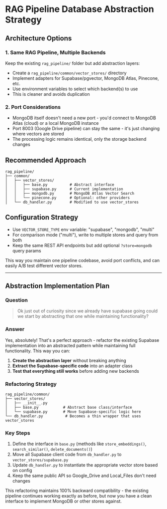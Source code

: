 # RAG Pipeline Database Abstraction Strategy

## Architecture Options

### 1. Same RAG Pipeline, Multiple Backends
Keep the existing `rag_pipeline/` folder but add abstraction layers:
- Create a `rag_pipeline/common/vector_stores/` directory
- Implement adapters for Supabase/pgvector, MongoDB Atlas, Pinecone, etc.
- Use environment variables to select which backend(s) to use
- This is cleaner and avoids duplication

### 2. Port Considerations
- MongoDB itself doesn't need a new port - you'd connect to MongoDB Atlas (cloud) or a local MongoDB instance
- Port 8003 (Google Drive pipeline) can stay the same - it's just changing where vectors are stored
- The processing logic remains identical, only the storage backend changes

## Recommended Approach

```
rag_pipeline/
├── common/
│   ├── vector_stores/
│   │   ├── base.py          # Abstract interface
│   │   ├── supabase.py      # Current implementation
│   │   ├── mongodb.py       # MongoDB Atlas Vector Search
│   │   └── pinecone.py      # Optional: other providers
│   └── db_handler.py        # Modified to use vector_stores
```

## Configuration Strategy
- Use `VECTOR_STORE_TYPE` env variable: "supabase", "mongodb", "multi"
- For comparison mode ("multi"), write to multiple stores and query from both
- Keep the same REST API endpoints but add optional `?store=mongodb` query params

This way you maintain one pipeline codebase, avoid port conflicts, and can easily A/B test different vector stores.

---

## Abstraction Implementation Plan

### Question
> Ok just out of curiosity since we already have supabase going could we start by abstracting that one while maintaining functionality?

### Answer
Yes, absolutely! That's a perfect approach - refactor the existing Supabase implementation into an abstracted pattern while maintaining full functionality. This way you can:

1. **Create the abstraction layer** without breaking anything
2. **Extract the Supabase-specific code** into an adapter class
3. **Test that everything still works** before adding new backends

### Refactoring Strategy

```
rag_pipeline/common/
├── vector_stores/
│   ├── __init__.py
│   ├── base.py           # Abstract base class/interface
│   └── supabase.py       # Move Supabase-specific logic here
└── db_handler.py          # Becomes a thin wrapper that uses vector_stores
```

### Key Steps
1. Define the interface in `base.py` (methods like `store_embeddings()`, `search_similar()`, `delete_documents()`)
2. Move all Supabase client code from `db_handler.py` to `vector_stores/supabase.py`
3. Update `db_handler.py` to instantiate the appropriate vector store based on config
4. Keep the same public API so Google_Drive and Local_Files don't need changes

This refactoring maintains 100% backward compatibility - the existing pipeline continues working exactly as before, but now you have a clean interface to implement MongoDB or other stores against.